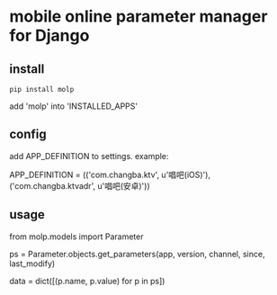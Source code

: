 mobile online parameter manager for Django
===============================

install
--------

`pip install molp`

add 'molp' into 'INSTALLED_APPS'

config
------


add APP_DEFINITION to settings. example:

APP_DEFINITION = (('com.changba.ktv', u'唱吧(iOS)'), ('com.changba.ktvadr', u'唱吧(安卓)'))

usage
-------

from molp.models import Parameter

ps = Parameter.objects.get_parameters(app, version, channel, since, last_modify)

data = dict([(p.name, p.value) for p in ps])

